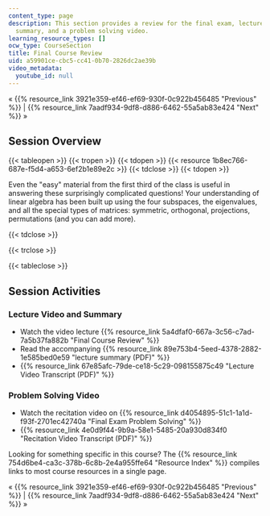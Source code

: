 ```yaml
---
content_type: page
description: This section provides a review for the final exam, lecture video and
  summary, and a problem solving video.
learning_resource_types: []
ocw_type: CourseSection
title: Final Course Review
uid: a59901ce-cbc5-cc41-0b70-2826dc2ae39b
video_metadata:
  youtube_id: null
---
```


« {{% resource_link 3921e359-ef46-ef69-930f-0c922b456485 "Previous" %}} | {{% resource_link 7aadf934-9df8-d886-6462-55a5ab83e424 "Next" %}} »

Session Overview
----------------

{{< tableopen >}}
{{< tropen >}}
{{< tdopen >}}
{{< resource 1b8ec766-687e-f5d4-a653-6ef2b1e89e2c >}}
{{< tdclose >}}
{{< tdopen >}}


Even the "easy" material from the first third of the class is useful in answering these surprisingly complicated questions! Your understanding of linear algebra has been built up using the four subspaces, the eigenvalues, and all the special types of matrices: symmetric, orthogonal, projections, permutations (and you can add more).


{{< tdclose >}}

{{< trclose >}}

{{< tableclose >}}

Session Activities
------------------

### Lecture Video and Summary

*   Watch the video lecture {{% resource_link 5a4dfaf0-667a-3c56-c7ad-7a5b37fa882b "Final Course Review" %}}
*   Read the accompanying {{% resource_link 89e753b4-5eed-4378-2882-1e585bed0e59 "lecture summary (PDF)" %}}
*   {{% resource_link 67e85afc-79de-ce18-5c29-098155875c49 "Lecture Video Transcript (PDF)" %}}

### Problem Solving Video

*   Watch the recitation video on {{% resource_link d4054895-51c1-1a1d-f93f-2701ec42740a "Final Exam Problem Solving" %}}
*   {{% resource_link 4e0d9f44-9b9a-58e1-5485-20a930d834f0 "Recitation Video Transcript (PDF)" %}}

Looking for something specific in this course? The {{% resource_link 754d6be4-ca3c-378b-6c8b-2e4a955ffe64 "Resource Index" %}} compiles links to most course resources in a single page.

« {{% resource_link 3921e359-ef46-ef69-930f-0c922b456485 "Previous" %}} | {{% resource_link 7aadf934-9df8-d886-6462-55a5ab83e424 "Next" %}} »